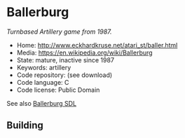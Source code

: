 # Ballerburg

_Turnbased Artillery game from 1987._

- Home: http://www.eckhardkruse.net/atari_st/baller.html
- Media: https://en.wikipedia.org/wiki/Ballerburg
- State: mature, inactive since 1987 
- Keywords: artillery
- Code repository: (see download)
- Code language: C
- Code license: Public Domain

See also [Ballerburg SDL](http://baller.tuxfamily.org/)

## Building

